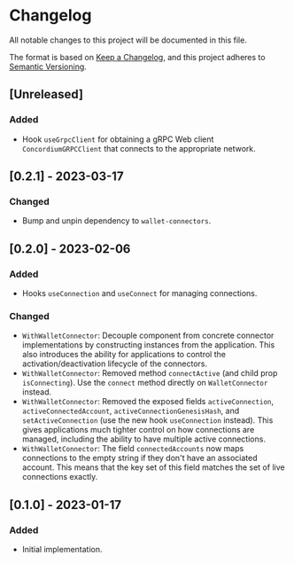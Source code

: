 # Changelog

All notable changes to this project will be documented in this file.

The format is based on [Keep a Changelog](https://keepachangelog.com/en/1.0.0/),
and this project adheres to [Semantic Versioning](https://semver.org/spec/v2.0.0.html).

## [Unreleased]

### Added

-   Hook `useGrpcClient` for obtaining a gRPC Web client `ConcordiumGRPCClient` that connects to the appropriate network.

## [0.2.1] - 2023-03-17

### Changed

-   Bump and unpin dependency to `wallet-connectors`.

## [0.2.0] - 2023-02-06

### Added

-   Hooks `useConnection` and `useConnect` for managing connections.

### Changed

-   `WithWalletConnector`: Decouple component from concrete connector implementations by constructing instances from the application.
    This also introduces the ability for applications to control the activation/deactivation lifecycle of the connectors.
-   `WithWalletConnector`: Removed method `connectActive` (and child prop `isConnecting`).
    Use the `connect` method directly on `WalletConnector` instead.
-   `WithWalletConnector`: Removed the exposed fields `activeConnection`, `activeConnectedAccount`, `activeConnectionGenesisHash`,
    and `setActiveConnection` (use the new hook `useConnection` instead).
    This gives applications much tighter control on how connections are managed, including the ability to have multiple active connections.
-   `WithWalletConnector`: The field `connectedAccounts` now maps connections to the empty string if they don't have an associated account.
    This means that the key set of this field matches the set of live connections exactly.

## [0.1.0] - 2023-01-17

### Added

-   Initial implementation.
